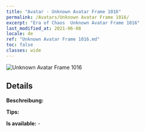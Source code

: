```yaml
---
title: "Avatar - Unknown Avatar Frame 1016"
permalink: /Avatars/Unknown Avatar Frame 1016/
excerpt: "Era of Chaos  Unknown Avatar Frame 1016"
last_modified_at: 2021-06-08
locale: de
ref: "Unknown Avatar Frame 1016.md"
toc: false
classes: wide
---
```

 ![Unknown Avatar Frame 1016](/images/a/avatarFrame_16.png)

## Details

 **Beschreibung:**  

 **Tips:**  

 **Is available:**  - 

